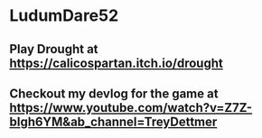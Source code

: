 # LudumDare52
## Play Drought at https://calicospartan.itch.io/drought

## Checkout my devlog for the game at https://www.youtube.com/watch?v=Z7Z-bIgh6YM&ab_channel=TreyDettmer
